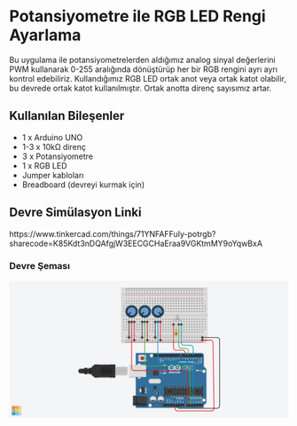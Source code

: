 <h1>Potansiyometre ile RGB LED Rengi Ayarlama</h1>

<p>Bu uygulama ile potansiyometrelerden aldığımız analog sinyal değerlerini PWM kullanarak 0-255 aralığında dönüştürüp her bir RGB rengini ayrı ayrı kontrol edebiliriz. Kullandığımız RGB LED ortak anot veya ortak katot olabilir, bu devrede ortak katot kullanılmıştır. Ortak anotta direnç sayısımız artar.</p>

<h2> Kullanılan Bileşenler</h2>
<ul>
  <li>1 x Arduino UNO </li>
  <li>1-3 x 10kΩ direnç </li>
  <li>3 x Potansiyometre </li>
  <li>1 x RGB LED</li>
  <li>Jumper kabloları</li>
  <li>Breadboard (devreyi kurmak için)</li>
</ul>
<h2>Devre Simülasyon Linki</h2>
<p>https://www.tinkercad.com/things/71YNFAFFuIy-potrgb?sharecode=K85Kdt3nDQAfgjW3EECGCHaEraa9VGKtmMY9oYqwBxA</p>
<h3>Devre Şeması</h3>
<p><img src="PotRGB.png" alt="Potansiyometreli RGB Devre Şeması" width="600"></p>

